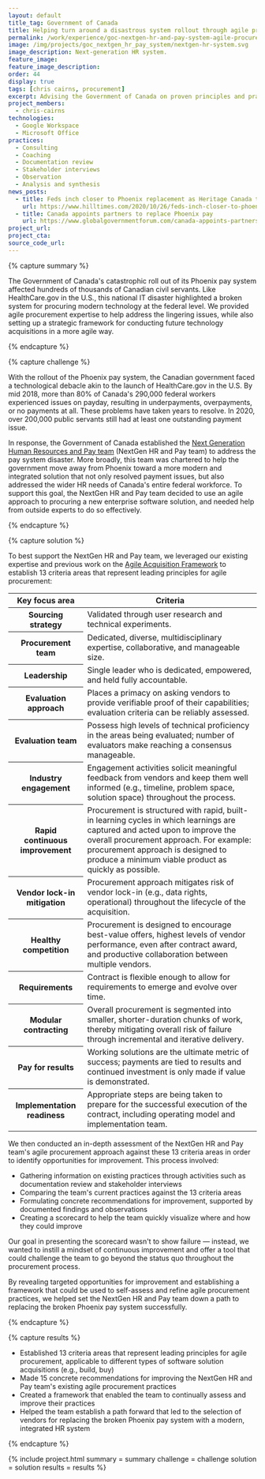 ```yaml
---
layout: default
title_tag: Government of Canada
title: Helping turn around a disastrous system rollout through agile procurement
permalink: /work/experience/goc-nextgen-hr-and-pay-system-agile-procurement/
image: /img/projects/goc_nextgen_hr_pay_system/nextgen-hr-system.svg
image_description: Next-generation HR system.
feature_image:
feature_image_description:
order: 44
display: true
tags: [chris cairns, procurement]
excerpt: Advising the Government of Canada on proven principles and practices for using agile procurement to recover from a botched HR pay system rollout and to make more reliable technology acquisitions going forward.
project_members:
  - chris-cairns
technologies:
  - Google Workspace
  - Microsoft Office
practices:
  - Consulting
  - Coaching
  - Documentation review
  - Stakeholder interviews
  - Observation
  - Analysis and synthesis
news_posts:
  - title: Feds inch closer to Phoenix replacement as Heritage Canada tapped for exploratory phase of Next Generation HR and pay system
    url: https://www.hilltimes.com/2020/10/26/feds-inch-closer-to-phoenix-replacement-as-heritage-canada-tapped-for-exploratory-phase-of-next-generation-hr-and-pay-system/269095
  - title: Canada appoints partners to replace Phoenix pay
    url: https://www.globalgovernmentforum.com/canada-appoints-partners-to-replace-phoenix-pay-system/
project_url:
project_cta:
source_code_url:
---
```


{% capture summary %}
  <p>
    The Government of Canada's catastrophic roll out of its Phoenix pay system affected hundreds of thousands of Canadian civil servants. Like HealthCare.gov in the U.S., this national IT disaster highlighted a broken system for procuring modern technology at the federal level. We provided agile procurement expertise to help address the lingering issues, while also setting up a strategic framework for conducting future technology acquisitions in a more agile way.
  </p>
{% endcapture %}

{% capture challenge %}
  <p>
    With the rollout of the Phoenix pay system, the Canadian government faced a technological debacle akin to the launch of HealthCare.gov in the U.S. By mid 2018, more than 80% of Canada's 290,000 federal workers experienced issues on payday, resulting in underpayments, overpayments, or no payments at all. These problems have taken years to resolve. In 2020, over 200,000 public servants still had at least one outstanding payment issue.
  </p>
  <p>
    In response, the Government of Canada established the <a href="https://www.canada.ca/en/shared-services/corporate/next-generation-human-resources-pay-system.html">Next Generation Human Resources and Pay team</a> (NextGen HR and Pay team) to address the pay system disaster. More broadly, this team was chartered to help the government move away from Phoenix toward a more modern and integrated solution that not only resolved payment issues, but also addressed the wider HR needs of Canada's entire federal workforce. To support this goal, the NextGen HR and Pay team decided to use an agile approach to procuring a new enterprise software solution, and needed help from outside experts to do so effectively.
  </p>
{% endcapture %}

{% capture solution %}
  <p>
    To best support the NextGen HR and Pay team, we leveraged our existing expertise and previous work on the <a href="{{site.baseurl}}/work/experience/agile-acquisition-framework">Agile Acquisition Framework</a> to establish 13 criteria areas that represent leading principles for agile procurement:
  </p>

  <table class="post-table">
    <thead>
      <tr>
        <th scope="col">Key focus area</th>
        <th scope="col">Criteria</th>
      </tr>
    </thead>
    <tbody>
      <tr>
        <th scope="row">Sourcing strategy</th>
        <td>
          Validated through user research and technical experiments.
        </td>
      </tr>
      <tr>
        <th scope="row">Procurement team</th>
        <td>
          Dedicated, diverse, multidisciplinary expertise, collaborative, and manageable size.
        </td>
      </tr>
      <tr>
        <th scope="row">Leadership</th>
        <td>
          Single leader who is dedicated, empowered, and held fully accountable.
        </td>
      </tr>
      <tr>
        <th scope="row">Evaluation approach</th>
        <td>
          Places a primacy on asking vendors to provide verifiable proof of their capabilities; evaluation criteria can be reliably assessed.
        </td>
      </tr>
      <tr>
        <th scope="row">Evaluation team</th>
        <td>
          Possess high levels of technical proficiency in the areas being evaluated; number of evaluators make reaching a consensus manageable.
        </td>
      </tr>
      <tr>
        <th scope="row">Industry engagement</th>
        <td>
          Engagement activities solicit meaningful feedback from vendors and keep them well informed (e.g., timeline, problem space, solution space) throughout the process.
        </td>
      </tr>
      <tr>
        <th scope="row">Rapid continuous improvement</th>
        <td>
          Procurement is structured with rapid, built-in learning cycles in which learnings are captured and acted upon to improve the overall procurement approach. For example: procurement approach is designed to produce a minimum viable product as quickly as possible.
        </td>
      </tr>
      <tr>
        <th scope="row">Vendor lock-in mitigation</th>
        <td>
          Procurement approach mitigates risk of vendor lock-in (e.g., data rights, operational) throughout the lifecycle of the acquisition.
        </td>
      </tr>
      <tr>
        <th scope="row">Healthy competition</th>
        <td>
          Procurement is designed to encourage best-value offers, highest levels of vendor performance, even after contract award, and productive collaboration between multiple vendors.
        </td>
      </tr>
      <tr>
        <th scope="row">Requirements</th>
        <td>
          Contract is flexible enough to allow for requirements to emerge and evolve over time.
        </td>
      </tr>
      <tr>
        <th scope="row">Modular contracting</th>
        <td>
          Overall procurement is segmented into smaller, shorter-duration chunks of work, thereby mitigating overall risk of failure through incremental and iterative delivery.
        </td>
      </tr>
      <tr>
        <th scope="row">Pay for results</th>
        <td>
          Working solutions are the ultimate metric of success; payments are tied to results and continued investment is only made if value is demonstrated.
        </td>
      </tr>
      <tr>
        <th scope="row">Implementation readiness</th>
        <td>
          Appropriate steps are being taken to prepare for the successful execution of the contract, including operating model and implementation team.
        </td>
      </tr>
    </tbody>
  </table>
  <p>
    We then conducted an in-depth assessment of the NextGen HR and Pay team's agile procurement approach against these 13 criteria areas in order to identify opportunities for improvement. This process involved:
  </p>
  <ul>
    <li>Gathering information on existing practices through activities such as documentation review and stakeholder interviews</li>
    <li>Comparing the team's current practices against the 13 criteria areas</li>
    <li>Formulating concrete recommendations for improvement,
    supported by documented findings and observations</li>
    <li>Creating a scorecard to help the team quickly visualize where and how they could improve</li>
  </ul>
  <p>
    Our goal in presenting the scorecard wasn't to show failure — instead, we wanted to instill a mindset of continuous improvement and offer a tool that could challenge the team to go beyond the status quo throughout the procurement process.
  </p>
  <p>
    By revealing targeted opportunities for improvement and establishing a framework that could be used to self-assess and refine agile procurement practices, we helped set the NextGen HR and Pay team down a path to replacing the broken Phoenix pay system successfully.
  </p>
{% endcapture %}

{% capture results %}
  <ul>
    <li>Established 13 criteria areas that represent leading principles for agile procurement, applicable to different types of software solution acquisitions (e.g., build, buy)</li>
    <li>Made 15 concrete recommendations for improving the NextGen HR and Pay team's existing agile procurement practices</li>
    <li>Created a framework that enabled the team to continually assess and improve their practices</li>
    <li>Helped the team establish a path forward that led to the selection of vendors for replacing the broken Phoenix pay system with a modern, integrated HR system</li>
  </ul>
{% endcapture %}

{% include project.html
  summary = summary
  challenge = challenge
  solution = solution
  results = results
%}

